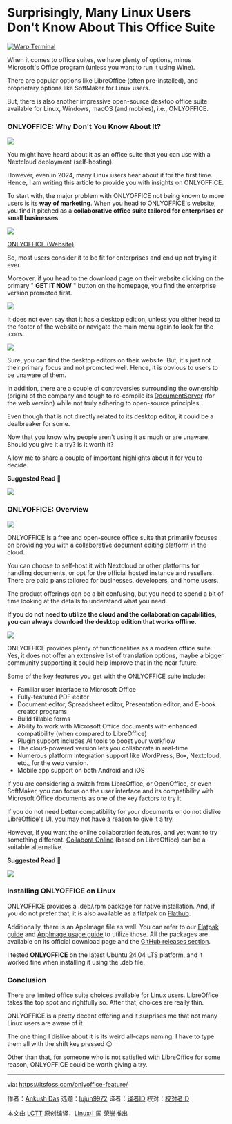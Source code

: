 [#]: subject: "Surprisingly, Many Linux Users Don't Know About This Office Suite"
[#]: via: "https://itsfoss.com/onlyoffice-feature/"
[#]: author: "Ankush Das https://itsfoss.com/author/ankush/"
[#]: collector: "lujun9972/lctt-scripts-1705972010"
[#]: translator: " "
[#]: reviewer: " "
[#]: publisher: " "
[#]: url: " "

Surprisingly, Many Linux Users Don't Know About This Office Suite
======

[![Warp Terminal][1]][2]

When it comes to office suites, we have plenty of options, minus Microsoft's Office program (unless you want to run it using Wine).

There are popular options like LibreOffice (often pre-installed), and proprietary options like SoftMaker for Linux users.

But, there is also another impressive open-source desktop office suite available for Linux, Windows, macOS (and mobiles), i.e., ONLYOFFICE.

### ONLYOFFICE: Why Don't You Know About It?

![][3]

You might have heard about it as an office suite that you can use with a Nextcloud deployment (self-hosting).

However, even in 2024, many Linux users hear about it for the first time. Hence, I am writing this article to provide you with insights on ONLYOFFICE.

To start with, the major problem with ONLYOFFICE not being known to more users is its **way of marketing**. When you head to ONLYOFFICE's website, you find it pitched as a **collaborative office suite tailored for enterprises or small businesses**.

![][4]

[ONLYOFFICE (Website)][5]

So, most users consider it to be fit for enterprises and end up not trying it ever.

Moreover, if you head to the download page on their website clicking on the primary " **GET IT NOW** " button on the homepage, you find the enterprise version promoted first.

![][6]

It does not even say that it has a desktop edition, unless you either head to the footer of the website or navigate the main menu again to look for the icons.

![][7]

Sure, you can find the desktop editors on their website. But, it's just not their primary focus and not promoted well. Hence, it is obvious to users to be unaware of them.

In addition, there are a couple of controversies surrounding the ownership (origin) of the company and tough to re-compile its [DocumentServer][8] (for the web version) while not truly adhering to open-source principles.

Even though that is not directly related to its desktop editor, it could be a dealbreaker for some.

Now that you know why people aren't using it as much or are unaware. Should you give it a try? Is it worth it?

Allow me to share a couple of important highlights about it for you to decide.

**Suggested Read 📖**

![][9]

### ONLYOFFICE: Overview

![][10]

ONLYOFFICE is a free and open-source office suite that primarily focuses on providing you with a collaborative document editing platform in the cloud.

You can choose to self-host it with Nextcloud or other platforms for handling documents, or opt for the official hosted instance and resellers. There are paid plans tailored for businesses, developers, and home users.

The product offerings can be a bit confusing, but you need to spend a bit of time looking at the details to understand what you need.

**If you do not need to utilize the cloud and the collaboration capabilities, you can always download the desktop edition that works offline.**

![][11]

ONLYOFFICE provides plenty of functionalities as a modern office suite. Yes, it does not offer an extensive list of translation options, maybe a bigger community supporting it could help improve that in the near future.

Some of the key features you get with the ONLYOFFICE suite include:

  * Familiar user interface to Microsoft Office
  * Fully-featured PDF editor
  * Document editor, Spreadsheet editor, Presentation editor, and E-book creator programs
  * Build fillable forms
  * Ability to work with Microsoft Office documents with enhanced compatibility (when compared to LibreOffice)
  * Plugin support includes AI tools to boost your workflow
  * The cloud-powered version lets you collaborate in real-time
  * Numerous platform integration support like WordPress, Box, Nextcloud, etc., for the web version.
  * Mobile app support on both Android and iOS



If you are considering a switch from LibreOffice, or OpenOffice, or even SoftMaker, you can focus on the user interface and its compatibility with Microsoft Office documents as one of the key factors to try it.

If you do not need better compatibility for your documents or do not dislike LibreOffice's UI, you may not have a reason to give it a try.

However, if you want the online collaboration features, and yet want to try something different. [Collabora Online][12] (based on LibreOffice) can be a suitable alternative.

**Suggested Read 📖**

![][9]

### Installing ONLYOFFICE on Linux

ONLYOFFICE provides a .deb/.rpm package for native installation. And, if you do not prefer that, it is also available as a flatpak on [Flathub][13].

Additionally, there is an AppImage file as well. You can refer to our [Flatpak guide][14] and [AppImage usage guide][15] to utilize those. All the packages are available on its official download page and the [GitHub releases section][16].

I tested **ONLYOFFICE** on the latest Ubuntu 24.04 LTS platform, and it worked fine when installing it using the .deb file.

### Conclusion

There are limited office suite choices available for Linux users. LibreOffice takes the top spot and rightfully so. After that, choices are really thin.

ONLYOFFICE is a pretty decent offering and it surprises me that not many Linux users are aware of it.

The one thing I dislike about it is its weird all-caps naming. I have to type them all with the shift key pressed 😉

Other than that, for someone who is not satisfied with LibreOffice for some reason, ONLYOFFICE could be worth giving a try.

--------------------------------------------------------------------------------

via: https://itsfoss.com/onlyoffice-feature/

作者：[Ankush Das][a]
选题：[lujun9972][b]
译者：[译者ID](https://github.com/译者ID)
校对：[校对者ID](https://github.com/校对者ID)

本文由 [LCTT](https://github.com/LCTT/TranslateProject) 原创编译，[Linux中国](https://linux.cn/) 荣誉推出

[a]: https://itsfoss.com/author/ankush/
[b]: https://github.com/lujun9972
[1]: https://itsfoss.com/assets/images/warp-terminal.webp
[2]: https://www.warp.dev?utm_source=its_foss&utm_medium=display&utm_campaign=linux_launch
[3]: https://itsfoss.com/content/images/2024/08/onlyoffice-screenshot.png
[4]: https://itsfoss.com/content/images/2024/08/onlyoffice-website.jpg
[5]: https://www.onlyoffice.com/
[6]: https://itsfoss.com/content/images/2024/08/onlyoffice-download-options.jpg
[7]: https://itsfoss.com/content/images/2024/08/onlyoffice-footer.jpg
[8]: https://github.com/ONLYOFFICE/DocumentServer/
[9]: https://itsfoss.com/content/images/size/w256h256/2022/12/android-chrome-192x192.png
[10]: https://itsfoss.com/content/images/2024/08/onlyoffice-home.png
[11]: https://itsfoss.com/content/images/2024/08/onlyoffice-document.png
[12]: https://www.collaboraonline.com/
[13]: https://flathub.org/apps/org.onlyoffice.desktopeditors
[14]: https://itsfoss.com/flatpak-guide/
[15]: https://itsfoss.com/use-appimage-linux/
[16]: https://github.com/ONLYOFFICE/DesktopEditors
